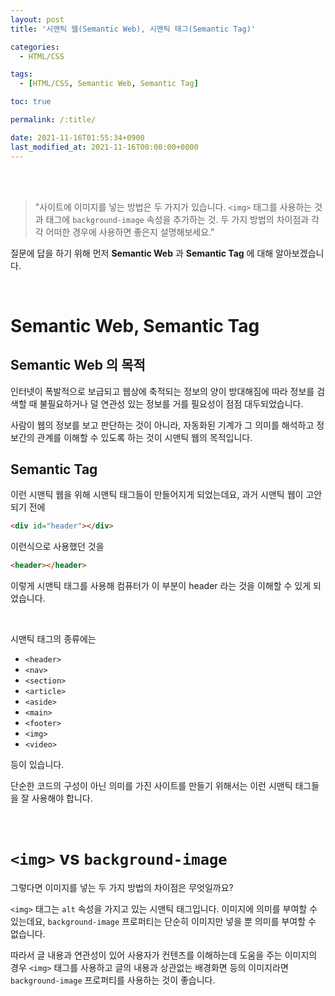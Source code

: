 ```yaml
---
layout: post
title: '시맨틱 웹(Semantic Web), 시맨틱 태그(Semantic Tag)'

categories:
  - HTML/CSS

tags:
  - [HTML/CSS, Semantic Web, Semantic Tag]

toc: true

permalink: /:title/

date: 2021-11-16T01:55:34+0900
last_modified_at: 2021-11-16T00:00:00+0000
---
```


<br>
<br>

> "사이트에 이미지를 넣는 방법은 두 가지가 있습니다. `<img>` 태그를 사용하는 것과 태그에 `background-image` 속성을 추가하는 것. 두 가지 방법의 차이점과 각각 어떠한 경우에 사용하면 좋은지 설명해보세요."

질문에 답을 하기 위해 먼저 **Semantic Web** 과 **Semantic Tag** 에 대해 알아보겠습니다.

<br>

# Semantic Web, Semantic Tag

## Semantic Web 의 목적

인터넷이 폭발적으로 보급되고 웹상에 축적되는 정보의 양이 방대해짐에 따라 정보를 검색할 때 불필요하거나 덜 연관성 있는 정보를 거를 필요성이 점점 대두되었습니다.

사람이 웹의 정보를 보고 판단하는 것이 아니라, 자동화된 기계가 그 의미를 해석하고 정보간의 관계를 이해할 수 있도록 하는 것이 시맨틱 웹의 목적입니다.

## Semantic Tag

이런 시맨틱 웹을 위해 시맨틱 태그들이 만들어지게 되었는데요, 과거 시맨틱 웹이 고안되기 전에

```html
<div id="header"></div>
```

이런식으로 사용했던 것을

```html
<header></header>
```

이렇게 시맨틱 태그를 사용해 컴퓨터가 이 부분이 header 라는 것을 이해할 수 있게 되었습니다.

<br>

시맨틱 태그의 종류에는

- `<header>`
- `<nav>`
- `<section>`
- `<article>`
- `<aside>`
- `<main>`
- `<footer>`
- `<img>`
- `<video>`

등이 있습니다.

단순한 코드의 구성이 아닌 의미를 가진 사이트를 만들기 위해서는 이런 시맨틱 태그들을 잘 사용해야 합니다.

<br>

# `<img>` vs `background-image`

그렇다면 이미지를 넣는 두 가지 방법의 차이점은 무엇일까요?

`<img>` 태그는 `alt` 속성을 가지고 있는 시맨틱 태그입니다. 이미지에 의미를 부여할 수 있는데요, `background-image` 프로퍼티는 단순히 이미지만 넣을 뿐 의미를 부여할 수 없습니다.

따라서 글 내용과 연관성이 있어 사용자가 컨텐츠를 이해하는데 도움을 주는 이미지의 경우 `<img>` 태그를 사용하고 글의 내용과 상관없는 배경화면 등의 이미지라면 `background-image` 프로퍼티를 사용하는 것이 좋습니다.
